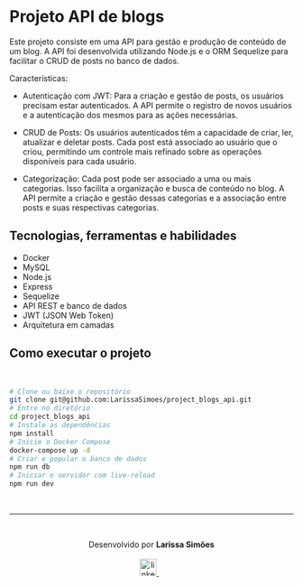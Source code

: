 # Projeto API de blogs

Este projeto consiste em uma API para gestão e produção de conteúdo de um blog. A API foi desenvolvida utilizando Node.js e o ORM Sequelize para facilitar o CRUD de posts no banco de dados.

Características:
- Autenticação com JWT: Para a criação e gestão de posts, os usuários precisam estar autenticados. A API permite o registro de novos usuários e a autenticação dos mesmos para as ações necessárias.

- CRUD de Posts: Os usuários autenticados têm a capacidade de criar, ler, atualizar e deletar posts. Cada post está associado ao usuário que o criou, permitindo um controle mais refinado sobre as operações disponíveis para cada usuário.

- Categorização: Cada post pode ser associado a uma ou mais categorias. Isso facilita a organização e busca de conteúdo no blog. A API permite a criação e gestão dessas categorias e a associação entre posts e suas respectivas categorias.

## Tecnologias, ferramentas e habilidades
- Docker
- MySQL
- Node.js
- Express
- Sequelize
- API REST e banco de dados
- JWT (JSON Web Token)
- Arquitetura em camadas

 ## Como executar o projeto

<br/>

```bash
# Clone ou baixe o repositório
git clone git@github.com:LarissaSimoes/project_blogs_api.git
# Entre no diretório
cd project_blogs_api
# Instale as dependências
npm install
# Inicie o Docker Compose
docker-compose up -d
# Criar e popular o banco de dados
npm run db
# Iniciar o servidor com live-reload
npm run dev
```

<br /><hr /><br />

<p align='center'>
  Desenvolvido por <b>Larissa Simões</b>
  <br/><br/>

  <a href="https://www.linkedin.com/in/dev-larissa-carneiro-simoes/">
    <img alt="linkedIn" height="30px" src="https://i.imgur.com/TQRXxhT.png" />
  </a>
  &nbsp;&nbsp;
</p>
